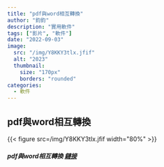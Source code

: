 ```yaml
---
title: "pdf與word相互轉換"
author: "鈞鈞"
description: "實用軟件"
tags: ["影片", "軟件"]
date: "2022-09-03"
image:
  src: "/img/Y8KKY3tlx.jfif"
  alt: "2023"
  thumbnail:
    size: "170px"
    borders: "rounded"
categories:
  - 軟件
---
```


## pdf與word相互轉換
{{< figure src=/img/Y8KKY3tlx.jfif width="80%" >}}


##### pdf與word相互轉換 [鏈接](https://mega.nz/file/zSQVEYpJ#JYRAB3eNxDzBu4_ggdGMiHLFz3MdXzeRZqKan7ucHRc)